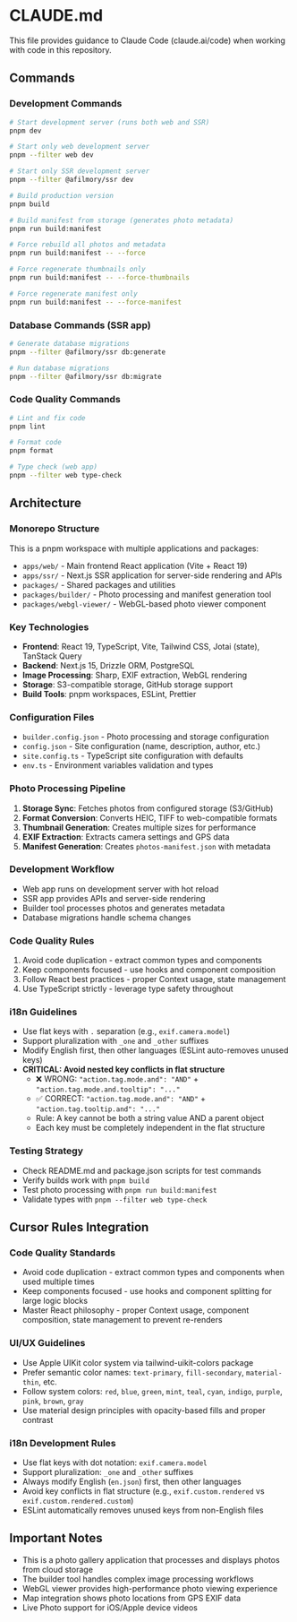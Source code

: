 # CLAUDE.md

This file provides guidance to Claude Code (claude.ai/code) when working with code in this repository.

## Commands

### Development Commands
```bash
# Start development server (runs both web and SSR)
pnpm dev

# Start only web development server
pnpm --filter web dev

# Start only SSR development server
pnpm --filter @afilmory/ssr dev

# Build production version
pnpm build

# Build manifest from storage (generates photo metadata)
pnpm run build:manifest

# Force rebuild all photos and metadata
pnpm run build:manifest -- --force

# Force regenerate thumbnails only
pnpm run build:manifest -- --force-thumbnails

# Force regenerate manifest only
pnpm run build:manifest -- --force-manifest
```

### Database Commands (SSR app)
```bash
# Generate database migrations
pnpm --filter @afilmory/ssr db:generate

# Run database migrations
pnpm --filter @afilmory/ssr db:migrate
```

### Code Quality Commands
```bash
# Lint and fix code
pnpm lint

# Format code
pnpm format

# Type check (web app)
pnpm --filter web type-check
```

## Architecture

### Monorepo Structure
This is a pnpm workspace with multiple applications and packages:

- `apps/web/` - Main frontend React application (Vite + React 19)
- `apps/ssr/` - Next.js SSR application for server-side rendering and APIs
- `packages/` - Shared packages and utilities
- `packages/builder/` - Photo processing and manifest generation tool
- `packages/webgl-viewer/` - WebGL-based photo viewer component

### Key Technologies
- **Frontend**: React 19, TypeScript, Vite, Tailwind CSS, Jotai (state), TanStack Query
- **Backend**: Next.js 15, Drizzle ORM, PostgreSQL
- **Image Processing**: Sharp, EXIF extraction, WebGL rendering
- **Storage**: S3-compatible storage, GitHub storage support
- **Build Tools**: pnpm workspaces, ESLint, Prettier

### Configuration Files
- `builder.config.json` - Photo processing and storage configuration
- `config.json` - Site configuration (name, description, author, etc.)
- `site.config.ts` - TypeScript site configuration with defaults
- `env.ts` - Environment variables validation and types

### Photo Processing Pipeline
1. **Storage Sync**: Fetches photos from configured storage (S3/GitHub)
2. **Format Conversion**: Converts HEIC, TIFF to web-compatible formats
3. **Thumbnail Generation**: Creates multiple sizes for performance
4. **EXIF Extraction**: Extracts camera settings and GPS data
5. **Manifest Generation**: Creates `photos-manifest.json` with metadata

### Development Workflow
- Web app runs on development server with hot reload
- SSR app provides APIs and server-side rendering
- Builder tool processes photos and generates metadata
- Database migrations handle schema changes

### Code Quality Rules
1. Avoid code duplication - extract common types and components
2. Keep components focused - use hooks and component composition
3. Follow React best practices - proper Context usage, state management
4. Use TypeScript strictly - leverage type safety throughout

### i18n Guidelines
- Use flat keys with `.` separation (e.g., `exif.camera.model`)
- Support pluralization with `_one` and `_other` suffixes
- Modify English first, then other languages (ESLint auto-removes unused keys)
- **CRITICAL: Avoid nested key conflicts in flat structure**
  - ❌ WRONG: `"action.tag.mode.and": "AND"` + `"action.tag.mode.and.tooltip": "..."`
  - ✅ CORRECT: `"action.tag.mode.and": "AND"` + `"action.tag.tooltip.and": "..."`
  - Rule: A key cannot be both a string value AND a parent object
  - Each key must be completely independent in the flat structure

### Testing Strategy
- Check README.md and package.json scripts for test commands
- Verify builds work with `pnpm build`
- Test photo processing with `pnpm run build:manifest`
- Validate types with `pnpm --filter web type-check`

## Cursor Rules Integration

### Code Quality Standards
- Avoid code duplication - extract common types and components when used multiple times
- Keep components focused - use hooks and component splitting for large logic blocks
- Master React philosophy - proper Context usage, component composition, state management to prevent re-renders

### UI/UX Guidelines
- Use Apple UIKit color system via tailwind-uikit-colors package
- Prefer semantic color names: `text-primary`, `fill-secondary`, `material-thin`, etc.
- Follow system colors: `red`, `blue`, `green`, `mint`, `teal`, `cyan`, `indigo`, `purple`, `pink`, `brown`, `gray`
- Use material design principles with opacity-based fills and proper contrast

### i18n Development Rules
- Use flat keys with dot notation: `exif.camera.model`
- Support pluralization: `_one` and `_other` suffixes
- Always modify English (`en.json`) first, then other languages
- Avoid key conflicts in flat structure (e.g., `exif.custom.rendered` vs `exif.custom.rendered.custom`)
- ESLint automatically removes unused keys from non-English files

## Important Notes
- This is a photo gallery application that processes and displays photos from cloud storage
- The builder tool handles complex image processing workflows
- WebGL viewer provides high-performance photo viewing experience
- Map integration shows photo locations from GPS EXIF data
- Live Photo support for iOS/Apple device videos